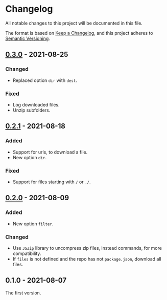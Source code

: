 <!-- deno-fmt-ignore-file -->

# Changelog

All notable changes to this project will be documented in this file.

The format is based on [Keep a Changelog](https://keepachangelog.com/),
and this project adheres to [Semantic Versioning](https://semver.org/).

## [0.3.0] - 2021-08-25
### Changed
- Replaced option `dir` with `dest`.

### Fixed
- Log downloaded files.
- Unzip subfolders.

## [0.2.1] - 2021-08-18
### Added
- Support for urls, to download a file.
- New option `dir`.

### Fixed
- Support for files starting with `/` or `./`.

## [0.2.0] - 2021-08-09
### Added
- New option `filter`.

### Changed
- Use `JSZip` library to uncompress zip files, instead commands, for more compatibility.
- If `files` is not defined and the repo has not `package.json`, download all files.

## 0.1.0 - 2021-08-07
The first version.

[0.3.0]: https://github.com/oscarotero/gpm/compare/v0.2.1...v0.3.0
[0.2.1]: https://github.com/oscarotero/gpm/compare/v0.2.0...v0.2.1
[0.2.0]: https://github.com/oscarotero/gpm/compare/v0.1.0...v0.2.0
